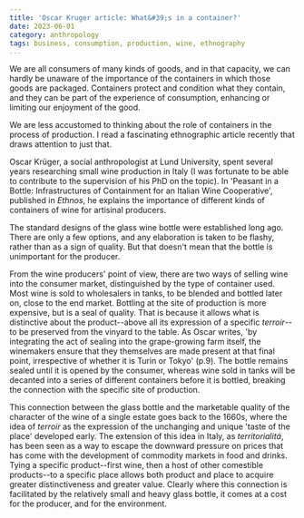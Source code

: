 ```yaml
---
title: 'Oscar Kruger article: What&#39;s in a container?'
date: 2023-06-01
category: anthropology
tags: business, consumption, production, wine, ethnography
...
```


We are all consumers of many kinds of goods, and in that capacity, we can hardly be unaware of the importance of the containers in which those goods are packaged. Containers protect and condition what they contain, and they can be part of the experience of consumption, enhancing or limiting our enjoyment of the good. 

We are less accustomed to thinking about the role of containers in the process of production. I read a fascinating ethnographic article recently that draws attention to just that. 

Oscar Krüger, a social anthropologist at Lund University, spent several years researching small wine production in Italy (I was fortunate to be able to contribute to the supervision of his PhD on the topic). In 'Peasant in a Bottle: Infrastructures of Containment for an Italian Wine Cooperative', published in *Ethnos*, he explains the importance of different kinds of containers of wine for artisinal producers. 

The standard designs of the glass wine bottle were established long ago. There are only a few options, and any elaboration is taken to be flashy, rather than as a sign of quality. But that doesn't mean that the bottle is unimportant for the producer.

From the wine producers' point of view, there are two ways of selling wine into the consumer market, distinguished by the type of container used. Most wine is sold to wholesalers in tanks, to be blended and bottled later on, close to the end market. Bottling at the site of production is more expensive, but is a seal of quality. That is because it allows what is distinctive about the product--above all its expression of a specific *terroir*--to be preserved from the vinyard to the table. As Oscar writes, 'by integrating the act of sealing into the grape-growing farm itself, the winemakers ensure that they themselves are made present at that final point, irrespective of whether it is Turin or Tokyo' (p.9). The bottle remains sealed until it is opened by the consumer, whereas wine sold in tanks will be decanted into a series of different containers before it is bottled, breaking the connection with the specific site of production. 

This connection between the glass bottle and the marketable quality of the character of the wine of a single estate goes back to the 1660s, where the idea of *terroir* as the expression of the unchanging and unique 'taste of the place' developed early. The extension of this idea in Italy, as *territorialitá*, has been seen as a way to escape the downward pressure on prices that has come with the development of commodity markets in food and drinks. Tying a specific product--first wine, then a host of other comestible products--to a specific place allows both product and place to acquire greater distinctiveness and greater value. Clearly where this connection is facilitated by the relatively small and heavy glass bottle, it comes at a cost for the producer, and for the environment. 





